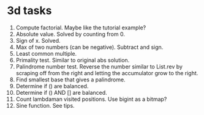 # 3d tasks

1. Compute factorial. Maybe like the tutorial example?
2. Absolute value. Solved by counting from 0.
3. Sign of x. Solved.
4. Max of two numbers (can be negative). Subtract and sign.
5. Least common multiple.
6. Primality test. Similar to original abs solution.
7. Palindrome number test. Reverse the number similar to List.rev by scraping off from the right and letting the accumulator grow to the right.
8. Find smallest base that gives a palindrome.
9. Determine if () are balanced.
10. Determine if () AND [] are balanced.
11. Count lambdaman visited positions. Use bigint as a bitmap?
12. Sine function. See tips.
